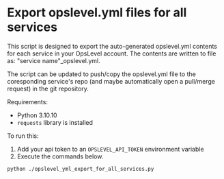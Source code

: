 # Export opslevel.yml files for all services

This script is designed to export the auto-generated opslevel.yml contents for
each service in your OpsLevel account. The contents are written to file as:
"service name"_opslevel.yml.

The script can be updated to push/copy the opslevel.yml file to the 
coresponding service's repo (and maybe automatically open a pull/merge request)
in the git repository.

Requirements:

- Python 3.10.10
- `requests` library is installed

To run this:

1. Add your api token to an `OPSLEVEL_API_TOKEN` environment variable
2. Execute the commands below. 

```bash
python ./opslevel_yml_export_for_all_services.py
```